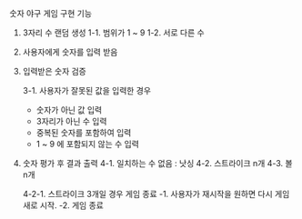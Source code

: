 숫자 야구 게임 구현 기능

1. 3자리 수 랜덤 생성
    1-1. 범위가 1 ~ 9
    1-2. 서로 다른 수

2. 사용자에게 숫자를 입력 받음

3. 입력받은 숫자 검증

   3-1. 사용자가 잘못된 값을 입력한 경우
    - 숫자가 아닌 값 입력
    - 3자리가 아닌 수 입력
    - 중복된 숫자를 포함하여 입력
    - 1 ~ 9 에 포함되지 않는 수 입력

4. 숫자 평가 후 결과 출력
   4-1. 일치하는 수 없음 : 낫싱
   4-2. 스트라이크 n개
   4-3. 볼 n개
   
    4-2-1. 스트라이크 3개일 경우 게임 종료
            -1. 사용자가 재시작을 원하면 다시 게임 새로 시작.
            -2. 게임 종료